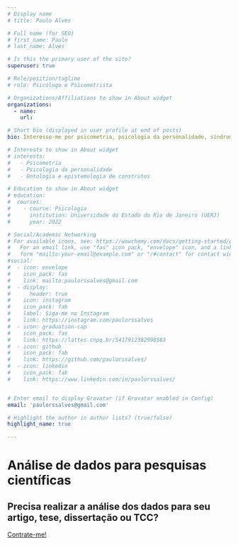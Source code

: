 ```yaml
---
# Display name
# title: Paulo Alves

# Full name (for SEO)
# first_name: Paulo 
# last_name: Alves 

# Is this the primary user of the site?
superuser: true

# Role/position/tagline
# role: Psicólogo e Psicometrista 

# Organizations/Affiliations to show in About widget
organizations:
  - name: 
    url: 

# Short bio (displayed in user profile at end of posts)
bio: Interesso-me por psicometria, psicologia da personalidade, síndrome do Burnout e gestão do tempo. 

# Interests to show in About widget
# interests:
#   - Psicometria
#   - Psicologia da personalidade 
#   - Ontologia e epistemologia de construtos

# Education to show in About widget
# education:
#  courses:
#    - course: Psicologia 
#      institution: Universidade do Estado do Rio de Janeiro (UERJ) 
#      year: 2022

# Social/Academic Networking
# For available icons, see: https://wowchemy.com/docs/getting-started/page-builder/#icons
#   For an email link, use "fas" icon pack, "envelope" icon, and a link in the
#   form "mailto:your-email@example.com" or "/#contact" for contact widget.
#social:
#  - icon: envelope
#    icon_pack: fas
#    link: mailto:paulorssalves@gmail.com
#  - display:
#      header: true
#    icon: instagram
#    icon_pack: fab
#    label: Siga-me no Instagram 
#    link: https://instagram.com/paulorssalves
#  - icon: graduation-cap
#    icon_pack: fas
#    link: https://lattes.cnpq.br/5417912382990583
#  - icon: github
#    icon_pack: fab
#    link: https://github.com/paulorssalves/
#  - icon: linkedin
#    icon_pack: fab
#    link: https://www.linkedin.com/in/paulorssalves/


# Enter email to display Gravatar (if Gravatar enabled in Config)
email: 'paulorssalves@gmail.com'

# Highlight the author in author lists? (true/false)
highlight_name: true

---
```


<div class="headline">
  <h1>Análise de dados para pesquisas científicas</h1>
  <h2>Precisa realizar a análise dos dados para seu <b>artigo</b>, <b>tese</b>, <b>dissertação</b> ou <b>TCC</b>?</h2>
</div>
<div class='contact-me'><a href='#contact'>Contrate-me!</a></div> 
